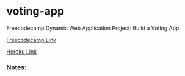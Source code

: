 # voting-app
Freecodecamp Dynamic Web Application Project: Build a Voting App

[Freecodecamp Link](https://www.freecodecamp.org/challenges/build-a-voting-app)

[Heroku Link]()

### Notes:

